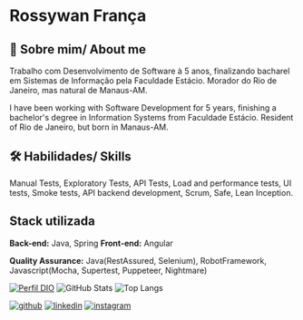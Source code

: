 # Rossywan França


## 🚀 Sobre mim/ About me
Trabalho com Desenvolvimento de Software à 5 anos, finalizando bacharel em Sistemas de Informação pela Faculdade Estácio. Morador do Rio de Janeiro, mas natural de Manaus-AM.

I have been working with Software Development for 5 years, finishing a bachelor's degree in Information Systems from Faculdade Estácio. Resident of Rio de Janeiro, but born in Manaus-AM.

## 🛠 Habilidades/ Skills
Manual Tests, Exploratory Tests, API Tests, Load and performance tests, UI tests, Smoke tests, API backend development, Scrum, Safe, Lean Inception.

## Stack utilizada
**Back-end:** Java, Spring 
**Front-end:** Angular 

**Quality Assurance:** Java(RestAssured, Selenium), RobotFramework, Javascript(Mocha, Supertest, Puppeteer, Nightmare)


[![Perfil DIO](https://img.shields.io/badge/-Meu%20Perfil%20na%20DIO-30A3DC?style=for-the-badge)](https://web.dio.me/users/rossyfranca?tab=skills)
![GitHub Stats](https://github-readme-stats.vercel.app/api?username=RossyFranca&theme=transparent&bg_color=000&border_color=30A3DC&show_icons=true&icon_color=30A3DC&title_color=E94D5F&text_color=FFF)
![Top Langs](https://github-readme-stats-git-masterrstaa-rickstaa.vercel.app/api/top-langs/?username=RossyFranca&layout=compact&bg_color=000&border_color=30A3DC&title_color=E94D5F&text_color=FFF)

[![github](https://img.shields.io/badge/GitHub-100000?style=for-the-badge&logo=github&logoColor=white)](https://github.com/RossyFranca)
[![linkedin](https://img.shields.io/badge/linkedin-0A66C2?style=for-the-badge&logo=linkedin&logoColor=white)](https://www.linkedin.com/in/rossywan-franca/)
[![instagram](https://img.shields.io/badge/Instagram-E4405F?style=for-the-badge&logo=instagram&logoColor=white)](https://www.instagram.com/rossyfranca/)
